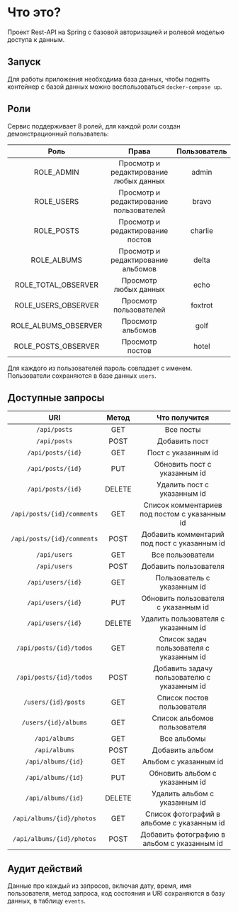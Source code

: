 # Что это?
Проект Rest-API на Spring с базовой авторизацией и ролевой моделью доступа к данным.

## Запуск
Для работы приложения необходима база данных, чтобы поднять контейнер с базой 
данных можно воспользоваться `docker-compose up`. 

## Роли
Сервис поддерживает 8 ролей, для каждой роли создан демонстрационный пользватель:

|         Роль         |                  Права                  | Пользователь |
|:--------------------:|:---------------------------------------:|:------------:|
|      ROLE_ADMIN      | Просмотр и редактирование любых данных  |    admin     |
|      ROLE_USERS      | Просмотр и редактирование пользователей |    bravo     |
|      ROLE_POSTS      |    Просмотр и редактирование постов     |   charlie    |
|     ROLE_ALBUMS      |   Просмотр и редактирование альбомов    |    delta     |
| ROLE_TOTAL_OBSERVER  |          Просмотр любых данных          |     echo     |
| ROLE_USERS_OBSERVER  |         Просмотр пользователей          |   foxtrot    |
| ROLE_ALBUMS_OBSERVER |            Просмотр альбомов            |     golf     |
| ROLE_POSTS_OBSERVER  |             Просмотр постов             |    hotel     |

Для каждого из пользователей пароль совпадает с именем. Пользователи сохраняются в базе данных `users`.

## Доступные запросы
|            URI             | Метод  |                 Что получится                 |
|:--------------------------:|:------:|:---------------------------------------------:|
|        `/api/posts`        |  GET   |                   Все посты                   |
|        `/api/posts`        |  POST  |                 Добавить пост                 |
|     `/api/posts/{id}`      |  GET   |              Пост с указанным id              |
|     `/api/posts/{id}`      |  PUT   |         Обновить пост с указанным id          |
|     `/api/posts/{id}`      | DELETE |          Удалить пост с указанным id          |
| `/api/posts/{id}/comments` |  GET   | Список комментариев под постом с указанным id |
| `/api/posts/{id}/comments` |  POST  | Добавить комментарий под пост с указанным id  |
|        `/api/users`        |  GET   |               Все пользователи                |
|        `/api/users`        |  POST  |             Добавить пользователя             |
|     `/api/users/{id}`      |  GET   |          Пользователь с указанным id          |
|     `/api/users/{id}`      |  PUT   |     Обновить пользователя с указанным id      |
|     `/api/users/{id}`      | DELETE |      Удалить пользователя с указанным id      |
|  `/api/posts/{id}/todos`   |  GET   |   Список задач пользователя с указанным id    |
|  `/api/posts/{id}/todos`   |  POST  |  Добавить задачу пользователю с указанным id  |
|    `/users/{id}/posts`     |  GET   |          Список постов пользователя           |
|    `/users/{id}/albums`    |  GET   |         Список альбомов пользователя          |
|       `/api/albums`        |  GET   |                  Все альбомы                  |
|       `/api/albums`        |  POST  |                Добавить альбом                |
|     `/api/albums/{id}`     |  GET   |             Альбом с указанным id             |
|     `/api/albums/{id}`     |  PUT   |        Обновить альбом с указанным id         |
|     `/api/albums/{id}`     | DELETE |         Удалить альбом с указанным id         |
| `/api/albums/{id}/photos`  |  GET   |  Список фотографий в альбоме с указанным id   |
| `/api/albums/{id}/photos`  |  POST  |  Добавить фотографию в альбом с указанным id  |

## Аудит действий
Данные про каждый из запросов, включая дату, время, имя пользователя, метод запроса, код состояния и URI сохраняются 
в базу данных, в таблицу `events`.
